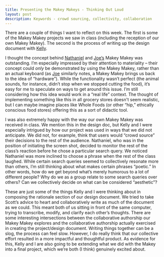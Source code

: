 ```yaml
---
title: Presenting the Makey Makeys - Thinking Out Loud
layout: post
description: Keywords - crowd sourcing, collectivity, collaboration
---
```

There are a couple of things I want to reflect on this week. The first is some of the Makey Makey projects we saw in class (including the reception of our own Makey Makey). The second is the process of writing up the design document with [Kelly](kellypolasek.github.io).

I thought the concept behind [Nathaniel](http://nattybee.github.io/) and [Joe’s](http://joetorok.github.io/) Makey Makey was outstanding. I’m especially impressed by their attention to materiality – their concept could *only* be demonstrated by using the Makey Makey, rather than an actual keyboard (as [Joe](http://joetorok.github.io/blog/2016-04-13/not-much-post.html) similarly notes, a Makey Makey brings us back to the idea of “hardware”). While the functionality wasn’t perfect (the animal sounds, for instance, didn’t stop when we stopped cutting the food), it’s easy for me to speculate on ways to get around this issue. I’m still considering how this idea would work in a “real life” context. The thought of implementing something like this in all grocery stores doesn't seem realistic, but I can maybe imagine places like Whole Foods (or other “hip,” ethically conscious food stores) offering this as a sort of didactic tool.

I was also extremely happy with the way our own Makey Makey was received in class. We mention this in the design doc, but Kelly and I were especially intrigued by how our project was used in ways that we did not anticipate. We did not, for example, think that users would “crowd source” their decisions to the rest of the audience. Nathaniel, who was in the position of initiating the screen shot, decided to monitor the rest of the class’s reaction before he chose a particular search query. We noticed Nathaniel was more inclined to choose a phrase when the rest of the class laughed. While certain search queries seemed to collectively resonate more than others, I’m still thinking about what makes certain phrases “poetic.” In other words, how do we get beyond what’s merely humorous to a lot of different people? Why do we as a group relate to some search queries over others? Can we collectively decide on what can be considered “aesthetic”?

These are just some of the things Kelly and I were thinking about in composing the rationale section of our design document. We tried to take Scott’s advice to heart and collaboratively write as much of the document as we could. This meant both of us sitting in front of the same computer, trying to transcribe, modify, and clarify each other’s thoughts. There are some interesting intersections between the collaborative authorship our Makey Makey explores and the collaborative authorship actually exercised in creating the project/design document. Writing things together can be a slog, the process can feel slow. However, I do really think that our collective effort resulted in a more impactful and thoughtful product. As evidence for this, Kelly and I are also going to be extending what we did with the Makey into a final project, which we’re both (I think) genuinely excited about. 
